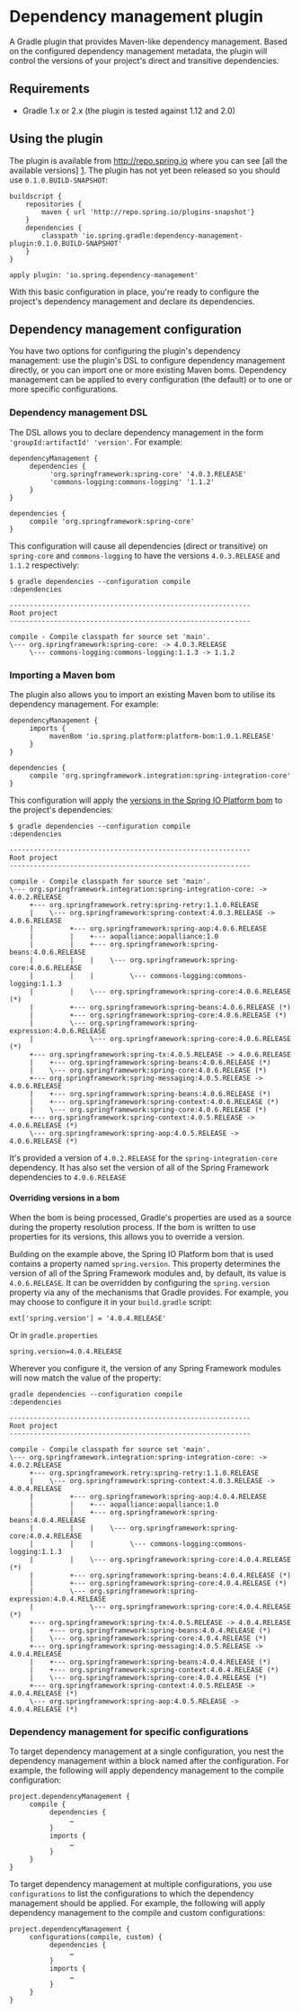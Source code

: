 # Dependency management plugin

A Gradle plugin that provides Maven-like dependency management. Based on the configured dependency
management metadata, the plugin will control the versions of your project's direct and transitive
dependencies.

## Requirements

 - Gradle 1.x or 2.x (the plugin is tested against 1.12 and 2.0)

## Using the plugin

The plugin is available from http://repo.spring.io where you can see [all the available versions]
[1]. The plugin has not yet been released so you should use `0.1.0.BUILD-SNAPSHOT`:

```
buildscript {
	repositories {
		maven { url 'http://repo.spring.io/plugins-snapshot'}
	}
	dependencies {
		classpath 'io.spring.gradle:dependency-management-plugin:0.1.0.BUILD-SNAPSHOT'
	}
}

apply plugin: 'io.spring.dependency-management'

```

With this basic configuration in place, you're ready to configure the project's dependency
management and declare its dependencies.

## Dependency management configuration

You have two options for configuring the plugin's dependency management: use the plugin's
DSL to configure dependency management directly, or you can import one or more existing Maven boms.
Dependency management can be applied to every configuration (the default) or to one or more specific
configurations.

### Dependency management DSL

The DSL allows you to declare dependency management in the form `'groupId:artifactId' 'version'`.
For example:

```
dependencyManagement {
     dependencies {
          'org.springframework:spring-core' '4.0.3.RELEASE'
          'commons-logging:commons-logging' '1.1.2'
     }
}

dependencies {
     compile 'org.springframework:spring-core'
}
```

This configuration will cause all dependencies (direct or transitive) on `spring-core` and
`commons-logging` to have the versions `4.0.3.RELEASE` and `1.1.2` respectively:

```
$ gradle dependencies --configuration compile
:dependencies

------------------------------------------------------------
Root project
------------------------------------------------------------

compile - Compile classpath for source set 'main'.
\--- org.springframework:spring-core: -> 4.0.3.RELEASE
     \--- commons-logging:commons-logging:1.1.3 -> 1.1.2
```

### Importing a Maven bom

The plugin also allows you to import an existing Maven bom to utilise its dependency management.
For example:

```
dependencyManagement {
     imports {
          mavenBom 'io.spring.platform:platform-bom:1.0.1.RELEASE'
     }
}

dependencies {
     compile 'org.springframework.integration:spring-integration-core'
}
```

This configuration will apply the [versions in the Spring IO Platform bom][2] to the project's
dependencies:

```
$ gradle dependencies --configuration compile
:dependencies

------------------------------------------------------------
Root project
------------------------------------------------------------

compile - Compile classpath for source set 'main'.
\--- org.springframework.integration:spring-integration-core: -> 4.0.2.RELEASE
     +--- org.springframework.retry:spring-retry:1.1.0.RELEASE
     |    \--- org.springframework:spring-context:4.0.3.RELEASE -> 4.0.6.RELEASE
     |         +--- org.springframework:spring-aop:4.0.6.RELEASE
     |         |    +--- aopalliance:aopalliance:1.0
     |         |    +--- org.springframework:spring-beans:4.0.6.RELEASE
     |         |    |    \--- org.springframework:spring-core:4.0.6.RELEASE
     |         |    |         \--- commons-logging:commons-logging:1.1.3
     |         |    \--- org.springframework:spring-core:4.0.6.RELEASE (*)
     |         +--- org.springframework:spring-beans:4.0.6.RELEASE (*)
     |         +--- org.springframework:spring-core:4.0.6.RELEASE (*)
     |         \--- org.springframework:spring-expression:4.0.6.RELEASE
     |              \--- org.springframework:spring-core:4.0.6.RELEASE (*)
     +--- org.springframework:spring-tx:4.0.5.RELEASE -> 4.0.6.RELEASE
     |    +--- org.springframework:spring-beans:4.0.6.RELEASE (*)
     |    \--- org.springframework:spring-core:4.0.6.RELEASE (*)
     +--- org.springframework:spring-messaging:4.0.5.RELEASE -> 4.0.6.RELEASE
     |    +--- org.springframework:spring-beans:4.0.6.RELEASE (*)
     |    +--- org.springframework:spring-context:4.0.6.RELEASE (*)
     |    \--- org.springframework:spring-core:4.0.6.RELEASE (*)
     +--- org.springframework:spring-context:4.0.5.RELEASE -> 4.0.6.RELEASE (*)
     \--- org.springframework:spring-aop:4.0.5.RELEASE -> 4.0.6.RELEASE (*)
```

It's provided a version of `4.0.2.RELEASE` for the `spring-integration-core` dependency. It has
also set the version of all of the Spring Framework dependencies to `4.0.6.RELEASE`

#### Overriding versions in a bom

When the bom is being processed, Gradle's properties are used as a source during the property
resolution process. If the bom is written to use properties for its versions, this allows you to
override a version.

Building on the example above, the Spring IO Platform bom that is used contains a property
named `spring.version`. This property determines the version of all of the Spring Framework modules
and, by default, its value is `4.0.6.RELEASE`. It can be overridden by configuring the
`spring.version` property via any of the mechanisms that Gradle provides. For example, you may
choose to configure it in your `build.gradle` script:

```
ext['spring.version'] = '4.0.4.RELEASE'
```

Or in `gradle.properties`

```
spring.version=4.0.4.RELEASE
```

Wherever you configure it, the version of any Spring Framework modules will now match the value of
the property:

```
gradle dependencies --configuration compile
:dependencies

------------------------------------------------------------
Root project
------------------------------------------------------------

compile - Compile classpath for source set 'main'.
\--- org.springframework.integration:spring-integration-core: -> 4.0.2.RELEASE
     +--- org.springframework.retry:spring-retry:1.1.0.RELEASE
     |    \--- org.springframework:spring-context:4.0.3.RELEASE -> 4.0.4.RELEASE
     |         +--- org.springframework:spring-aop:4.0.4.RELEASE
     |         |    +--- aopalliance:aopalliance:1.0
     |         |    +--- org.springframework:spring-beans:4.0.4.RELEASE
     |         |    |    \--- org.springframework:spring-core:4.0.4.RELEASE
     |         |    |         \--- commons-logging:commons-logging:1.1.3
     |         |    \--- org.springframework:spring-core:4.0.4.RELEASE (*)
     |         +--- org.springframework:spring-beans:4.0.4.RELEASE (*)
     |         +--- org.springframework:spring-core:4.0.4.RELEASE (*)
     |         \--- org.springframework:spring-expression:4.0.4.RELEASE
     |              \--- org.springframework:spring-core:4.0.4.RELEASE (*)
     +--- org.springframework:spring-tx:4.0.5.RELEASE -> 4.0.4.RELEASE
     |    +--- org.springframework:spring-beans:4.0.4.RELEASE (*)
     |    \--- org.springframework:spring-core:4.0.4.RELEASE (*)
     +--- org.springframework:spring-messaging:4.0.5.RELEASE -> 4.0.4.RELEASE
     |    +--- org.springframework:spring-beans:4.0.4.RELEASE (*)
     |    +--- org.springframework:spring-context:4.0.4.RELEASE (*)
     |    \--- org.springframework:spring-core:4.0.4.RELEASE (*)
     +--- org.springframework:spring-context:4.0.5.RELEASE -> 4.0.4.RELEASE (*)
     \--- org.springframework:spring-aop:4.0.5.RELEASE -> 4.0.4.RELEASE (*)
```

### Dependency management for specific configurations

To target dependency management at a single configuration, you nest the dependency management
within a block named after the configuration. For example, the following will apply dependency
management to the compile configuration:

```
project.dependencyManagement {
     compile {
          dependencies {
               …
          }
          imports {
               …
          }
     }
}
```

To target dependency management at multiple configurations, you use `configurations` to list the
configurations to which the dependency management should be applied. For example, the following
will apply dependency management to the compile and custom configurations:

```
project.dependencyManagement {
     configurations(compile, custom) {
          dependencies {
               …
          }
          imports {
               …
          }
     }
}
```

[1]: http://repo.spring.io/plugins-snapshot/io/spring/gradle/dependency-management-plugin/
[2]: (http://docs.spring.io/platform/docs/1.0.1.RELEASE/reference/htmlsingle/#appendix-dependency-versions)